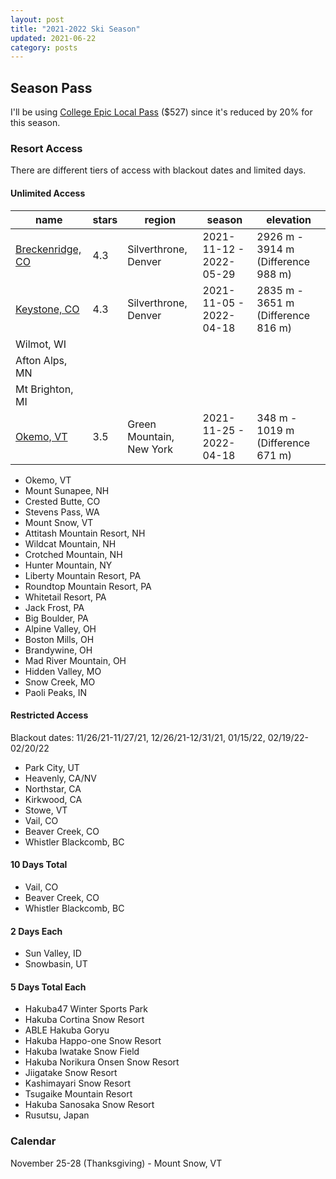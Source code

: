 ```yaml
---
layout: post
title: "2021-2022 Ski Season"
updated: 2021-06-22
category: posts
---
```


## Season Pass

I'll be using [College Epic Local Pass](https://www.epicpass.com/Passes/Epic-Local-College-Pass.aspx) ($527) since it's reduced by 20% for this season.

### Resort Access

There are different tiers of access with blackout dates and limited days.

#### Unlimited Access

| name                                                                    | stars | region                   | season                  | elevation                          |
| ----------------------------------------------------------------------- | ----- | ------------------------ | ----------------------- | ---------------------------------- |
| [Breckenridge, CO](https://www.skiresort.info/ski-resort/breckenridge/) | 4.3   | Silverthrone, Denver     | 2021-11-12 - 2022-05-29 | 2926 m - 3914 m (Difference 988 m) |
| [Keystone, CO](https://www.skiresort.info/ski-resort/keystone/)         | 4.3   | Silverthrone, Denver     | 2021-11-05 - 2022-04-18 | 2835 m - 3651 m (Difference 816 m) |
| Wilmot, WI                                                              |       |                          |                         |                                    |
| Afton Alps, MN                                                          |       |                          |                         |                                    |
| Mt Brighton, MI                                                         |       |                          |                         |                                    |
| [Okemo, VT](https://www.skiresort.info/ski-resort/okemo/)               | 3.5   | Green Mountain, New York | 2021-11-25 - 2022-04-18 | 348 m - 1019 m (Difference 671 m)  |


- Okemo, VT
- Mount Sunapee, NH
- Crested Butte, CO
- Stevens Pass, WA
- Mount Snow, VT
- Attitash Mountain Resort, NH
- Wildcat Mountain, NH
- Crotched Mountain, NH
- Hunter Mountain, NY
- Liberty Mountain Resort, PA
- Roundtop Mountain Resort, PA
- Whitetail Resort, PA
- Jack Frost, PA
- Big Boulder, PA
- Alpine Valley, OH
- Boston Mills, OH
- Brandywine, OH
- Mad River Mountain, OH
- Hidden Valley, MO
- Snow Creek, MO
- Paoli Peaks, IN

#### Restricted Access

Blackout dates: 11/26/21-11/27/21, 12/26/21-12/31/21, 01/15/22, 02/19/22-02/20/22

- Park City, UT
- Heavenly, CA/NV
- Northstar, CA
- Kirkwood, CA
- Stowe, VT
- Vail, CO
- Beaver Creek, CO
- Whistler Blackcomb, BC

#### 10 Days Total

- Vail, CO
- Beaver Creek, CO
- Whistler Blackcomb, BC

#### 2 Days Each

- Sun Valley, ID
- Snowbasin, UT

#### 5 Days Total Each

- Hakuba47 Winter Sports Park
- Hakuba Cortina Snow Resort
- ABLE Hakuba Goryu
- Hakuba Happo-one Snow Resort
- Hakuba Iwatake Snow Field
- Hakuba Norikura Onsen Snow Resort
- Jiigatake Snow Resort
- Kashimayari Snow Resort
- Tsugaike Mountain Resort
- Hakuba Sanosaka Snow Resort
- Rusutsu, Japan


### Calendar

November 25-28 (Thanksgiving) - Mount Snow, VT
